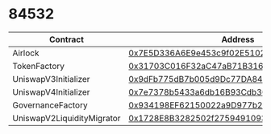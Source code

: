 #  84532
| Contract | Address |
|---|---|
| Airlock | [0x7E5D336A6E9e453c9f02E5102CC039E015Fd8fb8](https://base-sepolia.blockscout.com/address/0x7E5D336A6E9e453c9f02E5102CC039E015Fd8fb8) |
| TokenFactory | [0x31703C016F32aC47aB71B3160b3579EcE05a5E5d](https://base-sepolia.blockscout.com/address/0x31703C016F32aC47aB71B3160b3579EcE05a5E5d) |
| UniswapV3Initializer | [0x9dFb775dB7b005d9Dc77DA84D8b2e42C281D0344](https://base-sepolia.blockscout.com/address/0x9dFb775dB7b005d9Dc77DA84D8b2e42C281D0344) |
| UniswapV4Initializer | [0x7e7378b5433a6db16B93Cdb3C08C68Ab73E1E16A](https://base-sepolia.blockscout.com/address/0x7e7378b5433a6db16B93Cdb3C08C68Ab73E1E16A) |
| GovernanceFactory | [0x934198EF62150022a9D977b2124efEa0b3e8AD21](https://base-sepolia.blockscout.com/address/0x934198EF62150022a9D977b2124efEa0b3e8AD21) |
| UniswapV2LiquidityMigrator | [0x1728E8B3282502f275949109331E070b819B38eA](https://base-sepolia.blockscout.com/address/0x1728E8B3282502f275949109331E070b819B38eA) |

